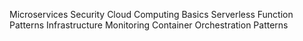 Microservices Security
Cloud Computing Basics
Serverless Function Patterns
Infrastructure Monitoring
Container Orchestration Patterns